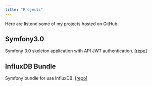 ```yaml
---
title: "Projects"
---
```


Here are listend some of my projects hosted on GitHub.

## Symfony3.0
Symfony 3.0 skeleton application with API JWT authentication.
[[repo]](https://github.com/Algaltux/symfony3.0)

## InfluxDB Bundle
Symfony bundle for use InfluxDB.
[[repo]](https://github.com/Algaltux/influxdb-bundle)